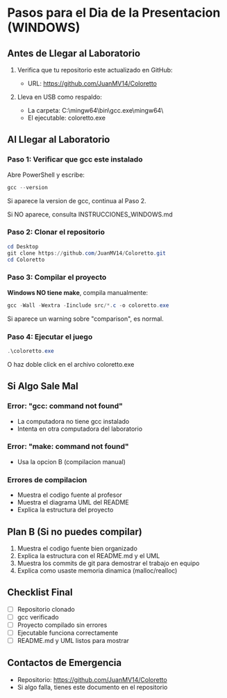 # Pasos para el Dia de la Presentacion (WINDOWS)

## Antes de Llegar al Laboratorio

1. Verifica que tu repositorio este actualizado en GitHub:
   - URL: https://github.com/JuanMV14/Coloretto

2. Lleva en USB como respaldo:
   - La carpeta: C:\mingw64\bin\gcc.exe\mingw64\
   - El ejecutable: coloretto.exe

## Al Llegar al Laboratorio

### Paso 1: Verificar que gcc este instalado

Abre PowerShell y escribe:
```powershell
gcc --version
```

Si aparece la version de gcc, continua al Paso 2.

Si NO aparece, consulta INSTRUCCIONES_WINDOWS.md

### Paso 2: Clonar el repositorio

```powershell
cd Desktop
git clone https://github.com/JuanMV14/Coloretto.git
cd Coloretto
```

### Paso 3: Compilar el proyecto

**Windows NO tiene make**, compila manualmente:

```powershell
gcc -Wall -Wextra -Iinclude src/*.c -o coloretto.exe
```

Si aparece un warning sobre "comparison", es normal.

### Paso 4: Ejecutar el juego

```powershell
.\coloretto.exe
```

O haz doble click en el archivo coloretto.exe

## Si Algo Sale Mal

### Error: "gcc: command not found"
- La computadora no tiene gcc instalado
- Intenta en otra computadora del laboratorio

### Error: "make: command not found"
- Usa la opcion B (compilacion manual)

### Errores de compilacion
- Muestra el codigo fuente al profesor
- Muestra el diagrama UML del README
- Explica la estructura del proyecto

## Plan B (Si no puedes compilar)

1. Muestra el codigo fuente bien organizado
2. Explica la estructura con el README.md y el UML
3. Muestra los commits de git para demostrar el trabajo en equipo
4. Explica como usaste memoria dinamica (malloc/realloc)

## Checklist Final

- [ ] Repositorio clonado
- [ ] gcc verificado
- [ ] Proyecto compilado sin errores
- [ ] Ejecutable funciona correctamente
- [ ] README.md y UML listos para mostrar

## Contactos de Emergencia

- Repositorio: https://github.com/JuanMV14/Coloretto
- Si algo falla, tienes este documento en el repositorio

